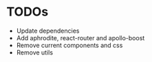 # TODOs

- Update dependencies
- Add aphrodite, react-router and apollo-boost
- Remove current components and css
- Remove utils
